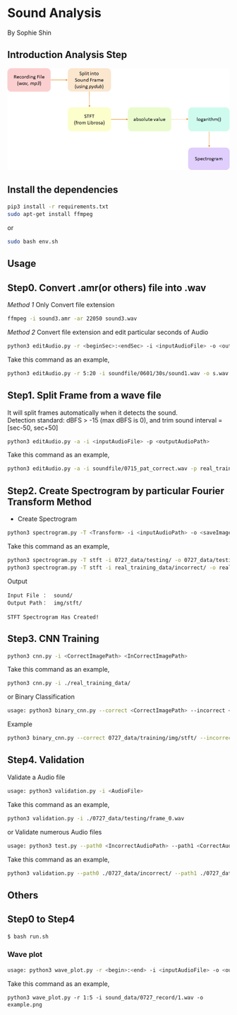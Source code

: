 # Sound Analysis

By Sophie Shin

## Introduction Analysis Step
<img src="./img/step.png">

## Install the dependencies
```sh
pip3 install -r requirements.txt
sudo apt-get install ffmpeg
```
or
```sh
sudo bash env.sh
```

## Usage

## Step0. Convert .amr(or others) file into .wav
*Method 1* Only Convert file extension
```sh
ffmpeg -i sound3.amr -ar 22050 sound3.wav
```

*Method 2* Convert file extension and edit particular seconds of Audio
```sh
python3 editAudio.py -r <beginSec>:<endSec> -i <inputAudioFile> -o <outputAudioFile>
```
Take this command as an example,
```sh
python3 editAudio.py -r 5:20 -i soundfile/0601/30s/sound1.wav -o s.wav
```

## Step1. Split Frame from a wave file
It will split frames automatically when it detects the sound. <br>
Detection standard: dBFS > -15 (max dBFS is 0), and trim sound interval = [sec-50, sec+50]
```sh
python3 editAudio.py -a -i <inputAudioFile> -p <outputAudioPath>
```

Take this command as an example,
```sh
python3 editAudio.py -a -i soundfile/0715_pat_correct.wav -p real_training_data/correct
```

## Step2. Create Spectrogram by particular Fourier Transform Method
* Create Spectrogram
```sh
python3 spectrogram.py -T <Transform> -i <inputAudioPath> -o <saveImagePath>
```
Take this command as an example,
```sh
python3 spectrogram.py -T stft -i 0727_data/testing/ -o 0727_data/testing/
python3 spectrogram.py -T stft -i real_training_data/incorrect/ -o real_training_data/incorrect/img
```
Output
```
Input File ：  sound/
Output Path：  img/stft/

STFT Spectrogram Has Created!
```

## Step3. CNN Training
```sh
python3 cnn.py -i <CorrectImagePath> <InCorrectImagePath>
```
Take this command as an example,
```sh
python3 cnn.py -i ./real_training_data/
```

or Binary Classification
```sh
usage: python3 binary_cnn.py --correct <CorrectImagePath> --incorrect <CorrectImagePath>
```
Example
```sh
python3 binary_cnn.py --correct 0727_data/training/img/stft/ --incorrect 0727_data/incorrect/img/stft/
```

## Step4. Validation
Validate a Audio file
```sh
usage: python3 validation.py -i <AudioFile>
```
Take this command as an example,
```sh
python3 validation.py -i ./0727_data/testing/frame_0.wav
```

or Validate numerous Audio files 
```sh
usage: python3 test.py --path0 <IncorrectAudioPath> --path1 <CorrectAudioPath>
```
Take this command as an example,
```sh
python3 validation.py --path0 ./0727_data/incorrect/ --path1 ./0727_data/validation/
```

## Others

## Step0 to Step4
```sh
$ bash run.sh
```

### Wave plot
```sh
usage: python3 wave_plot.py -r <begin>:<end> -i <inputAudioFile> -o <outputAudioFile>
```
Take this command as an example,
```
python3 wave_plot.py -r 1:5 -i sound_data/0727_record/1.wav -o example.png
```